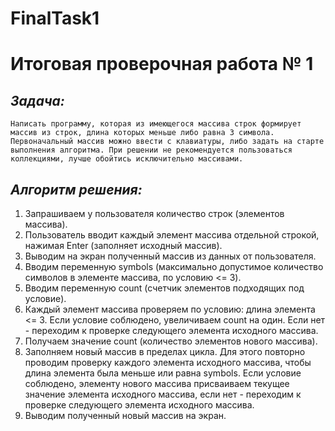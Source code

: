 # FinalTask1
# **Итоговая проверочная работа № 1**

## *Задача:*

    Написать программу, которая из имеющегося массива строк формирует массив из строк, длина которых меньше либо равна 3 символа. Первоначальный массив можно ввести с клавиатуры, либо задать на старте выполнения алгоритма. При решении не рекомендуется пользоваться коллекциями, лучше обойтись исключительно массивами.

## *Алгоритм решения:*

1. Запрашиваем у пользователя количество строк (элементов массива).
2. Пользователь вводит каждый элемент массива отдельной строкой, нажимая Enter (заполняет исходный массив).
3. Выводим на экран полученный массив из данных от пользователя.
4. Вводим переменную symbols (максимально допустимое количество символов в элементе массива, по условию <= 3).
5. Вводим переменную count (счетчик элементов подходящих под условие).
6. Каждый элемент массива проверяем по условию: длина элемента <= 3. Если условие соблюдено, увеличиваем count на один. Если нет - переходим к проверке следующего элемента исходного массива.
7. Получаем значение count (количество элементов нового  массива).
8. Заполняем новый массив в пределах цикла. Для этого повторно проводим проверку каждого элемента исходного массива, чтобы длина элемента была меньше или равна symbols. Если условие соблюдено, элементу нового массива присваиваем текущее значение элемента исходного массива, если нет - переходим к проверке следующего элемента исходного массива.
9. Выводим полученный новый массив на экран.
